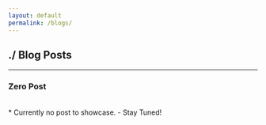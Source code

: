 ```yaml
---
layout: default
permalink: /blogs/
---
```


## ./ Blog Posts
---------------------------------------------------------------------------------------------------
### Zero Post

<br>
 * Currently no post to showcase.
   - Stay Tuned!
